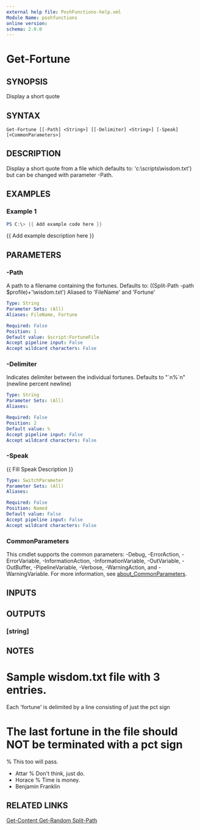 ```yaml
---
external help file: PoshFunctions-help.xml
Module Name: poshfunctions
online version:
schema: 2.0.0
---
```


# Get-Fortune

## SYNOPSIS
Display a short quote

## SYNTAX

```
Get-Fortune [[-Path] <String>] [[-Delimiter] <String>] [-Speak] [<CommonParameters>]
```

## DESCRIPTION
Display a short quote from a file which defaults to: 'c:\scripts\wisdom.txt') but can be changed with parameter -Path.

## EXAMPLES

### Example 1
```powershell
PS C:\> {{ Add example code here }}
```

{{ Add example description here }}

## PARAMETERS

### -Path
A path to a filename containing the fortunes.
Defaults to: ((Split-Path -path $profile)+'\wisdom.txt')
Aliased to 'FileName' and 'Fortune'

```yaml
Type: String
Parameter Sets: (All)
Aliases: FileName, Fortune

Required: False
Position: 1
Default value: $script:FortuneFile
Accept pipeline input: False
Accept wildcard characters: False
```

### -Delimiter
Indicates delimiter between the individual fortunes.
Defaults to "\`n%\`n" (newline percent newline)

```yaml
Type: String
Parameter Sets: (All)
Aliases:

Required: False
Position: 2
Default value: %
Accept pipeline input: False
Accept wildcard characters: False
```

### -Speak
{{ Fill Speak Description }}

```yaml
Type: SwitchParameter
Parameter Sets: (All)
Aliases:

Required: False
Position: Named
Default value: False
Accept pipeline input: False
Accept wildcard characters: False
```

### CommonParameters
This cmdlet supports the common parameters: -Debug, -ErrorAction, -ErrorVariable, -InformationAction, -InformationVariable, -OutVariable, -OutBuffer, -PipelineVariable, -Verbose, -WarningAction, and -WarningVariable. For more information, see [about_CommonParameters](http://go.microsoft.com/fwlink/?LinkID=113216).

## INPUTS

## OUTPUTS

### [string]
## NOTES
# Sample wisdom.txt file with 3 entries. 
Each 'fortune' is delimited by a line consisting of just the pct sign
# The last fortune in the file should NOT be terminated with a pct sign
%
This too will pass.
   - Attar
%
Don't think, just do.
   - Horace
%
Time is money.
   - Benjamin Franklin

## RELATED LINKS

[Get-Content
Get-Random
Split-Path]()


